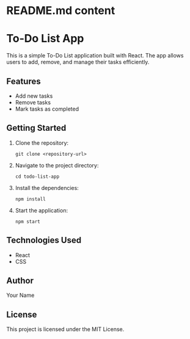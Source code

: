 # README.md content

# To-Do List App

This is a simple To-Do List application built with React. The app allows users to add, remove, and manage their tasks efficiently.

## Features

- Add new tasks
- Remove tasks
- Mark tasks as completed

## Getting Started

1. Clone the repository:
   ```
   git clone <repository-url>
   ```

2. Navigate to the project directory:
   ```
   cd todo-list-app
   ```

3. Install the dependencies:
   ```
   npm install
   ```

4. Start the application:
   ```
   npm start
   ```

## Technologies Used

- React
- CSS

## Author

Your Name

## License

This project is licensed under the MIT License.